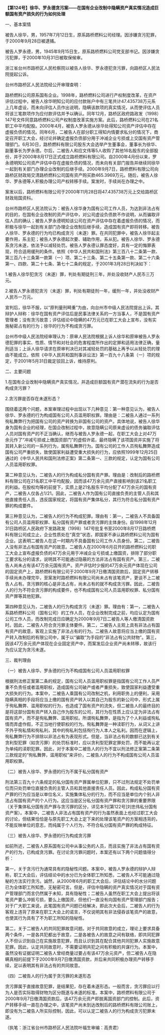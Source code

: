 **【第124号】徐华、罗永德贪污案——在国有企业改制中隐瞒资产真实情况造成巨额国有资产损失的行为如何处理**

一、基本案情

被告人徐华，男，1957年7月12日生，原系路桥燃料公司经理。因涉嫌贪污犯罪，于2000年9月28日被逮捕。

被告人罗永德，男，1945年9月15日生，原系路桥燃料公司党支部书记。因涉嫌贪污犯罪，于2000年10月31日被取保候审。

浙江省台州市路桥区人民检察院以被告人徐华、罗永德犯贪污罪，向路桥区人民法院提起公诉。

台州市路桥区人民法院经公开审理查明：

路桥燃料公司原系国有企业。1998年，路桥燃料公司进行产权制度改革，在资产评估过程中，被告人徐华明知公司的应付款账户中有三笔共计47.435738万元系上几年虚设，而未向评估人员作出说明，隐瞒该款项的真实情况，从而使评估人员将该三笔款项作为应付款评估并予以确认。同年12月，路桥区政府路政发（1998）147号文件同意路桥燃料公司产权制度改革实施方案。此后，路桥燃料公司在21名职工中平均配股。2000年4月，被告人罗永德从徐华处得知公司资产评估中存在虚报负债的情况。同年6月，二被告人在部分职工得知内情要求私分的情况下，商定召开职工大会，经讨论并确定虚报负债部分用于冲减企业亏损或上交国有资产管理部门。6月30日，路桥燃料有限公司股东大会选举产生董事会，董事长为徐华、副董事长为罗永德。尔后，二被告人和应文伟等5人收购了其他16名股东的全部股份，并于2000年8月17日正式成立路桥燃料有限公司。自2000年4月份以来，罗永德明知公司资产评估中存在虚报负债的情况，而未向有关部门报告并继续同徐华一起到有关部门办理企业改制的后继手续。2000年9月7日，路桥燃料有限公司向路桥区财政局交清路桥燃料公司国有资产购买款465.3969万元。随后，被告人徐华、罗永德等人积极办理公司产权转移手续。案发时，手续尚在办理之中。

案发以后，路桥燃料有限公司于2000年11月28日将47.435738万元上交给路桥区财政局国资科。

台州市路桥区人民法院认为：被告人徐华身为国有公司工作人员，为达到非法占有的目的，在国有企业改制的资产评估中，对公司虚设负债款不作说明，从而骗取评估人员的确认；被告人罗永德明知该公司在资产评估中存在着虚报负债的情况，而积极与徐华一起到有关部门办理企业改制后继手续，造成国有资产即将转移。被告人徐华、罗永德的行为均已构成贪污（未遂）罪。在共同犯罪中，被告人徐华起主要作用，系主犯；被告人罗永德起次要、辅助作用，系从犯。被告人徐华、罗永德系贪污未遂，依法予以减轻处罚。被告人罗永德认罪态度好，具有一定的悔罪表现，符合适用缓刑的条件。依照《中华人民共和国刑法》第三百八十二条第一款、第三百八十三条第一款第（一）项、第二十三条、第二十五条第一款、第二十六条第一、四款、第二十七条、第七十二条的规定，于2001年3月28日判决如下：

1.被告人徐华犯贪污（未遂）罪，判处有期徒刑三年，并处没收财产人民币三万元。

2.被告人罗永德犯贪污（未遂）罪，判处有期徒刑一年，缓刑一年，并处没收财产人民币一万元。

宣判后，徐华不服，以“原判量刑畸重”为由，向台州市中级人民法院提出上诉。其辩护人辩称：徐华在国有资产评估后是民事法律关系的一方当事人，不是国有资产管理者；没有贪污故意；评估结论中隐瞒的47万元已在职工大会上宣布，没有实施秘密占有的行为；徐华的行为不构成贪污罪。

台州市中级人民法院经审理认为：原审人民法院根据上诉人徐华和原审被告人罗永德犯罪的事实、性质、情节和对社会的危害程度所作出的定罪和适用法律正确，量刑适当；上诉人徐华请求在原审判决已对其减轻处罚的基础上再予以从轻处罚的理由不能成立。依照《中华人民共和国刑事诉讼法》第一百九十八条第（一）项的规定，于2001年5月31日裁定驳回上诉，维持原判。

二、主要问题

1.在国有企业改制中隐瞒资产真实情况，并造成巨额国有资产潜在流失的行为是否构成贪污罪？

2.贪污罪是否存在未遂形态？

围绕着这两个问题，本案审理过程中出现以下几种意见：第一种意见认为，被告人徐华、罗永德的行为构成国有公司人员滥用职权罪。理由是：二被告人通过一系列徇私舞弊行为把国有公司的资产转换为非国有公司的资产。具体地说，被告人徐华身为国有企业的经理，在国企改制过程中，故意隐瞒公司原来虚设的债务骗取评估人员对国有资产的不正当确认，继而与被告人罗永德一起，在职工大会上对47万余元作了“冲减亏损或上缴国资部门”的虚假许诺，最终隐瞒了该项国资并实施了将其转入新公司的一系列行为，属徇私舞弊行为。国有公司的工作人员徇私舞弊造成国有公司严重损失，致使国家利益遭受重大损失的行为，应依照1999年12月25日通过的《中华人民共和国刑法修正案》第二条第一、三款的规定，认定为国有公司人员滥用职权罪。

第二种意见认为，二被告人的行为构成私分国有资产罪。理由是：改制后的路桥燃料有限公司在21名职工中平均配股，因而该47万余元资产直接影响到该21名职工的利益。在股权均等的前提下，实质上是21名股东平均分配了47万余元的国有资产，二被告人仅各占1/21。因此，二被告人作为国有公司直接负责的主管人员和其他直接责任人员，违反国家规定，将国有资产集体私分，其行为符合私分国有资产罪的构成要件。

第三种意见认为，二被告人的行为不构成犯罪。理由有：第一，二被告人不具备国有公司人员滥用职权罪、私分国有资产罪或者贪污罪的主体身份。自1998年12月31日路桥区人民政府下发路政发（1998）147号批复书至2000年8月17日路桥燃料有限公司成立止，企业性质处在“真空”状态，即国家不承认路桥燃料公司为国有企业。这表明二被告人在这一时期内不具备国有公司工作人员身份。第二，二被告人没有非法占有国有资产的故意。二被告人在2000年6月召开的路桥燃料公司职工大会上宣布虚报负债的47万余元用于冲减企业亏损或上缴国资，排除了部分职工要求私分的请求，说明其不可能通过隐蔽的方法非法占有国有资产。第三，二被告人尚未占有该47万余元国有资产。资产评估时少报的47万余元资产体现在公司的固定资产上，路桥燃料有限公司于2000年9月7日缴清国资款后，固定资产转移手续尚未办理完毕，至案发时路桥燃料有限公司尚未占有该笔资产，更谈不上二被告人占有。贪污罪的核心是非法占有，尚未占有的就不构成贪污罪。因此，二被告人的行为不符合贪污罪的构成要件，也不构成国有公司人员滥用职权罪、私分国有资产罪等其他犯罪。

第四种意见认为，二被告人的行为构成贪污（未遂）罪。理由有：第一，二被告人系路桥燃料公司（国有公司）的工作人员，在企业改制完成之前，均应认定为国有公司工作人员，而改制完成日应确定为2000年9月7日二被告人等人缴清国资款时。因此，二被告人符合贪污罪主体要件。第二，二被告人主观上具有非法占有国有资产的故意，客观上实施了非法占有的行为。二被告人故意将应当上缴的国有资产转入改制后的有限公司中，属于以“骗取”为手段的“非法占有公共财物”。第三，因该47万余元资产体现在企业固定资产中，而案发后企业资产尚未转移，故该行为应认定为贪污未遂。

三、裁判理由

（一）被告人徐华、罗永德的行为不构成国有公司人员滥用职权罪

根据刑法修正案第二条的规定，国有公司人员滥用职权罪是指国有公司工作人员严重不负责任或者滥用职权，造成国有公司破产或者严重损失，致使国家利益遭受重大损失的行为。本案中，二被告人乘国有公司改制之机，利用职务上的便利，采用隐瞒真相的手段将应当上缴的国有资产转入以其自己为股东的新公司中，形式上属于徇私舞弊、滥用职权的行为，也造成了国有资产的流失，但二被告人的最终目的是将这部分国有资产转入自己作为股东的公司，其行为在性质上应认定为非法占有国有资产，而不是徇私舞弊、滥用职权。所谓徇私舞弊，是指为了个人利益或徇私情而弄虚作假，不正当地行使职权的行为。徇私舞弊是一种渎职行为，从词义上讲不外乎徇私情和徇私利，其中的徇私利包括徇行为人本人之私利。因而在逻辑上，徇私舞弊行为不排除以非法占有为表现形式。但是，当非法占有的数额已达到有关贪利型犯罪（如贪污罪）的处罚标准时，应以贪利型犯罪定罪处罚，而不能再认定为单纯的渎职犯罪。因此，对于本案中二被告人的行为不宜以刑法修正案第二条第三款规定的“徇私舞弊，滥用职权”来评价，二被告人的行为不构成国有公司人员滥用职权罪。

（二）被告人徐华、罗永德的行为不属于私分国有资产

刑法第三百九十六条规定的私分国有资产罪属单位犯罪，只不过刑法规定不处罚单位而只处罚单位直接负责的主管人员和其他直接责任人员。因此，构成私分国有资产罪的行为应当是以单位名义，实施集体私分的行为，而不应当是单位内个别人非法占有国有资产的个人行为。这应当是区分私分国有资产罪和贪污罪的重要界限（关于集体私分国有资产罪与贪污罪的区分，详见本刊\[第122号\]刘忠伟私分国有资产案）。本案中，二被告人非法占有国有资产的行为虽然表面上也经过职工大会的讨论，但结果恰恰是与原先职工大会上定下来的处理该笔资产的方案相违背的，不能反映单位的意志，而纯属于个人行为，不符合私分国有资产罪的构成特征。

（三）被告人徐华、罗永德的行为构成贪污罪

如前所述，二被告人原系国有公司中从事公务的人员，而且实施了非法占有国有资产的行为，已构成贪污罪。在讨论贪污罪问题时，本案还有以下两个问题值得分析：

第一，关于贪污行为通常具有的隐秘性问题。本案中，被告人罗永德的辩护人辩称，职工大会后，评估结论中的水分已为全体职工所知悉，二被告人不可能通过隐秘的方法实行贪污。诚然，从2000年6月的职工大会后，评估结论中的水分问题已为全体职工所知悉，无秘密可言。但是，评估中隐瞒的资产真实情况对于国有资产管理部门而言仍然属于未知，具有隐秘性；二被告人虽然在职工大会上提出将该笔资产要么冲抵亏损，要么上缴国资，但他们一直没有向国有资产管理部门报告；对于广大职工来说，此笔国有资产问题已经解决，即此次大会后，二被告人的行为客观上违背了原来在职工大会上的诺言，不仅说明其有非法侵吞该笔资产的故意，也使其行为具有了不为职工所知的隐秘性。

第二，关于二被告人的共同犯罪故意问题。对于共同故意的成立，理论上要求具备两个条件，一是各共犯都出于故意，二是各被告人的故意之间有联络，即共同犯罪人不但认识到自己在实施故意犯罪，而且认识到其在配合其他共同犯罪人实施故意犯罪。因此，认定共同故意时，不需要证明共犯之间有积极的共谋行为。本案中，虽然没有证据证明二被告人曾经商量过要占有该47万余元资产，但二被告人在隐瞒真相的前提下于2000年9月7日缴清国资款，并后来共同积极办理资产转移手续，足以表明其有非法占有的共同故意。

（四）二被告人的行为属于贪污罪的未遂形态

贪污罪属于直接故意犯罪，是结果犯，存在着未遂形态。一般而言，贪污罪应以行为人是否实际取得财物为区分既遂与未遂的标准。本案中，路桥燃料有限公司于2000年9月7日缴清国资款后，该47万余元资产即脱离国资部门的控制。此后，资产转移手续一直在办理之中，该笔资产尚未到达改制后的路桥燃料有限公司账上，即没有为二被告人所实际控制，因此，可以认定二被告人的行为构成贪污犯罪未遂。

（执笔：浙江省台州市路桥区人民法院叶福生审编：高贵君）